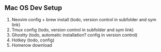 Mac OS Dev Setup
--

1. Neovim config + brew install (todo, version control in subfolder and sym link)
2. Tmux config (todo, version control in subfolder and sym link)
3. Ghostty (todo, automatic installation? config in version control)
4. Hotkey (todo, config)
5. Homerow download
